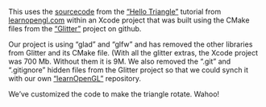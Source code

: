 This uses the [sourcecode](http://www.learnopengl.com/code_viewer.php?code=getting-started/hellotriangle) from the [“Hello Triangle”](http://www.learnopengl.com/#!Getting-started/Hello-Triangle) tutorial 
from [learnopengl.com](http://www.learnopengl.com/) within an Xcode project that was built using the CMake files from the 
[“Glitter”](https://github.com/Polytonic/Glitter) project on github.

   Our project is using “glad” and “glfw” and has removed the other libraries from Glitter and its CMake file.
(With all the glitter extras, the Xcode project was 700 Mb. Without them it is 9M. 
We also removed the “.git” and “.gitignore” hidden files from the Glitter project so that we could synch it with our
own [“learnOpenGL”](“https://github.com/mroam/learnOpenGL/”) repository.

   We’ve customized the code to make the triangle rotate. Wahoo!

